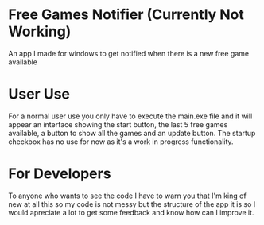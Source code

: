 # Free Games Notifier (Currently Not Working)
An app I made for windows to get notified when there is a new free game available

# User Use
For a normal user use you only have to execute the main.exe file and it will appear an interface showing the start button, the last 5 free games available, a button to show all the games and an update button. The startup checkbox has no use for now as it's a work in progress functionality.

# For Developers
To anyone who wants to see the code I have to warn you that I'm king of new at all this so my code is not messy but the structure of the app it is so I would apreciate a lot to get some feedback and know how can I improve it.
